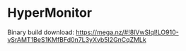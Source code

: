 # HyperMonitor

Binary build download: https://mega.nz/#!8lVwSIqI!LO910-vSrAMT1BeS1KMfBFd0n7L3yXvb5I2GnCqZMLk
